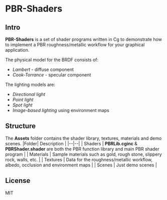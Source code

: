 
# PBR-Shaders

## Intro

**PBR-Shaders** is a set of shader programs written in Cg to demonstrate how to implement a PBR roughness/metallic workflow for your graphical application.

The physical model for the BRDF consists of:
- _Lambert_ - diffuse component
- _Cook-Torrance_ - specular component

The lighting models are:
- _Directional light_
- _Point light_
- _Spot light_
- _Image-based lighting_ using environment maps

## Structure

The **Assets** folder contains the shader library, textures, materials and demo scenes.
|Folder| Description  |
|--|--|
| Shaders | **PBRLib.cginc** & **PBRShader.shader** are both the PBR function library and main PBR shader program |
| Materials | Sample materials such as gold, rough stone, slippery rock, walls, etc. |
| Textures | Data for the roughness/metallic workflow, albedo, occlusion and environment maps |
| Scenes | Just demo scenes |

## License

MIT
